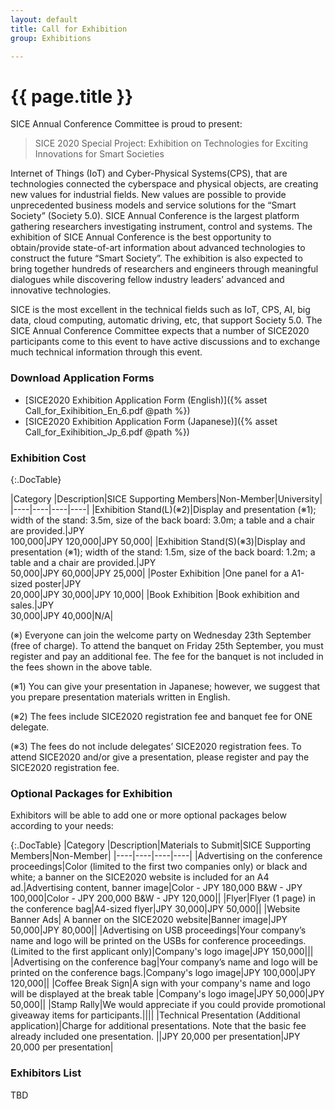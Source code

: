 ```yaml
---
layout: default
title: Call for Exhibition
group: Exhibitions

---
```


# {{ page.title }}

SICE Annual Conference Committee is proud to present:

> SICE 2020 Special Project: Exhibition on Technologies for Exciting Innovations for Smart Societies

Internet of Things (IoT) and Cyber-Physical Systems(CPS), that are technologies connected the cyberspace and physical objects, are creating new values for industrial fields. New values are possible to provide unprecedented business models and service solutions for the “Smart Society” (Society 5.0). SICE Annual Conference is the largest platform gathering researchers investigating instrument, control and systems. The exhibition of SICE Annual Conference is the best opportunity to obtain/provide state-of-art information about advanced technologies to construct the future “Smart Society”. The exhibition is also expected to bring together hundreds of researchers and engineers through meaningful dialogues while discovering fellow industry leaders’ advanced and innovative technologies.

SICE is the most excellent in the technical fields such as IoT, CPS, AI, big data, cloud computing, automatic driving, etc, that support Society 5.0. The SICE Annual Conference Committee expects that a number of SICE2020 participants come to this event to have active discussions and to exchange much technical information through this event.

### Download Application Forms
- [SICE2020 Exhibition Application Form (English)]({% asset Call_for_Exihibition_En_6.pdf @path %})
- [SICE2020 Exhibition Application Form (Japanese)]({% asset Call_for_Exihibition_Jp_6.pdf @path %})

### Exhibition Cost

{:.DocTable}

|Category           |Description|SICE Supporting Members|Non-Member|University|
|----|----|----|----|
|Exhibition Stand(L)(※2)|Display and presentation (※1); width of the stand: 3.5m, size of the back board: 3.0m; a table and a chair are provided.|JPY <br>100,000|JPY 120,000|JPY 50,000|
|Exhibition Stand(S)(※3)|Display and presentation (※1); width of the stand: 1.5m, size of the back board: 1.2m; a table and a chair are provided.|JPY <br>50,000|JPY 60,000|JPY 25,000|
|Poster Exhibition  |One panel for a A1-sized poster|JPY <br>20,000|JPY 30,000|JPY 10,000|
|Book Exhibition    |Book exhibition and sales.|JPY <br>30,000|JPY 40,000|N/A|

(※) Everyone can join the welcome party on Wednesday 23th September (free of charge). To attend the banquet on Friday 25th September, you must register and pay an additional fee. The fee for the banquet is not included in the fees shown in the above table.

(※1) You can give your presentation in Japanese; however, we suggest that you prepare presentation materials written
in English.

(※2) The fees include SICE2020 registration fee and banquet fee for ONE delegate.

(※3) The fees do not include delegates’ SICE2020 registration fees. To attend SICE2020 and/or give a
presentation, please register and pay the SICE2020 registration fee.

### Optional Packages for Exhibition

Exhibitors will be able to add one or more optional packages below according to your needs:

{:.DocTable}
|Category |Description|Materials to Submit|SICE Supporting Members|Non-Member|
|----|----|----|----|
|Advertising on the conference proceedings|Color (limited to the first two companies only) or black and white; a banner on the SICE2020 website is included for an A4 ad.|Advertising content, banner image|Color - JPY 180,000 B&W - JPY 100,000|Color - JPY 200,000 B&W - JPY 120,000||
|Flyer|Flyer (1 page) in the conference bag|A4-sized flyer|JPY 30,000|JPY 50,000||
|Website Banner Ads| A banner on the SICE2020 website|Banner image|JPY 50,000|JPY 80,000||
|Advertising on USB proceedings|Your company’s name and logo will be printed on the USBs for conference proceedings. (Limited to the first applicant only)|Company's logo image|JPY 150,000|||
|Advertising on the conference bag|Your company’s name and logo will be printed on the conference bags.|Company's logo image|JPY 100,000|JPY 120,000||
|Coffee Break Sign|A sign with your company's name and logo will be displayed at the break table |Company's logo image|JPY 50,000|JPY 50,000||
|Stamp Rally|We would appreciate if you could provide promotional giveaway items for participants.||||
|Technical Presentation (Additional application)|Charge for additional presentations. Note that the basic fee already included one presentation. ||JPY 20,000 per presentation|JPY 20,000 per presentation| 

### Exhibitors List

TBD